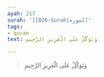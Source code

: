 ```yaml
---
ayah: 217
surah: '[[026-Surah|سورة]]'
tags:
- quran
text: وَتَوَكَّلْ عَلَى الْعَزِيزِ الرَّحِيمِ

---
```

> وَتَوَكَّلْ عَلَى الْعَزِيزِ الرَّحِيمِ
